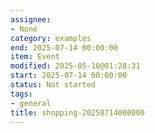 ```yaml
---
assignee:
- None
category: examples
end: 2025-07-14 00:00:00
item: Event
modified: 2025-05-10@01:28:31
start: 2025-07-14 00:00:00
status: Not started
tags:
- general
title: shopping-20250714000000
---
```


